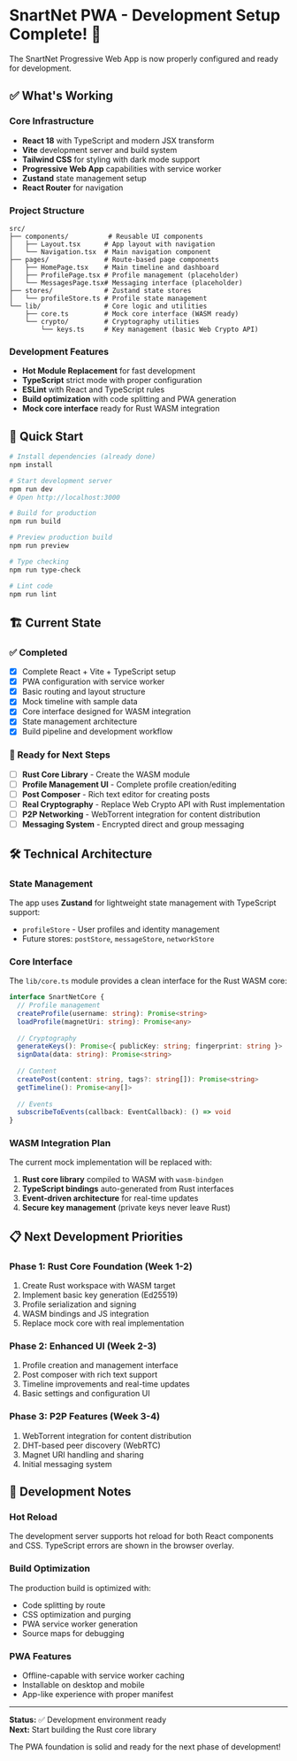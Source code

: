 # SnartNet PWA - Development Setup Complete! 🎉

The SnartNet Progressive Web App is now properly configured and ready for development.

## ✅ What's Working

### Core Infrastructure
- **React 18** with TypeScript and modern JSX transform
- **Vite** development server and build system
- **Tailwind CSS** for styling with dark mode support
- **Progressive Web App** capabilities with service worker
- **Zustand** state management setup
- **React Router** for navigation

### Project Structure
```
src/
├── components/          # Reusable UI components
│   ├── Layout.tsx      # App layout with navigation
│   └── Navigation.tsx  # Main navigation component
├── pages/              # Route-based page components  
│   ├── HomePage.tsx    # Main timeline and dashboard
│   ├── ProfilePage.tsx # Profile management (placeholder)
│   └── MessagesPage.tsx# Messaging interface (placeholder)
├── stores/             # Zustand state stores
│   └── profileStore.ts # Profile state management
└── lib/                # Core logic and utilities
    ├── core.ts         # Mock core interface (WASM ready)
    └── crypto/         # Cryptography utilities
        └── keys.ts     # Key management (basic Web Crypto API)
```

### Development Features
- **Hot Module Replacement** for fast development
- **TypeScript** strict mode with proper configuration
- **ESLint** with React and TypeScript rules
- **Build optimization** with code splitting and PWA generation
- **Mock core interface** ready for Rust WASM integration

## 🚀 Quick Start

```bash
# Install dependencies (already done)
npm install

# Start development server
npm run dev
# Open http://localhost:3000

# Build for production
npm run build

# Preview production build
npm run preview

# Type checking
npm run type-check

# Lint code
npm run lint
```

## 🏗️ Current State

### ✅ Completed
- [x] Complete React + Vite + TypeScript setup
- [x] PWA configuration with service worker
- [x] Basic routing and layout structure  
- [x] Mock timeline with sample data
- [x] Core interface designed for WASM integration
- [x] State management architecture
- [x] Build pipeline and development workflow

### 🔄 Ready for Next Steps
- [ ] **Rust Core Library** - Create the WASM module
- [ ] **Profile Management UI** - Complete profile creation/editing
- [ ] **Post Composer** - Rich text editor for creating posts
- [ ] **Real Cryptography** - Replace Web Crypto API with Rust implementation
- [ ] **P2P Networking** - WebTorrent integration for content distribution
- [ ] **Messaging System** - Encrypted direct and group messaging

## 🛠️ Technical Architecture

### State Management
The app uses **Zustand** for lightweight state management with TypeScript support:

- `profileStore` - User profiles and identity management
- Future stores: `postStore`, `messageStore`, `networkStore`

### Core Interface  
The `lib/core.ts` module provides a clean interface for the Rust WASM core:

```typescript
interface SnartNetCore {
  // Profile management
  createProfile(username: string): Promise<string>
  loadProfile(magnetUri: string): Promise<any>
  
  // Cryptography
  generateKeys(): Promise<{ publicKey: string; fingerprint: string }>
  signData(data: string): Promise<string>
  
  // Content
  createPost(content: string, tags?: string[]): Promise<string>
  getTimeline(): Promise<any[]>
  
  // Events
  subscribeToEvents(callback: EventCallback): () => void
}
```

### WASM Integration Plan
The current mock implementation will be replaced with:
1. **Rust core library** compiled to WASM with `wasm-bindgen`
2. **TypeScript bindings** auto-generated from Rust interfaces  
3. **Event-driven architecture** for real-time updates
4. **Secure key management** (private keys never leave Rust)

## 📋 Next Development Priorities

### Phase 1: Rust Core Foundation (Week 1-2)
1. Create Rust workspace with WASM target
2. Implement basic key generation (Ed25519)
3. Profile serialization and signing
4. WASM bindings and JS integration
5. Replace mock core with real implementation

### Phase 2: Enhanced UI (Week 2-3)  
1. Profile creation and management interface
2. Post composer with rich text support
3. Timeline improvements and real-time updates
4. Basic settings and configuration UI

### Phase 3: P2P Features (Week 3-4)
1. WebTorrent integration for content distribution
2. DHT-based peer discovery (WebRTC)
3. Magnet URI handling and sharing
4. Initial messaging system

## 🔧 Development Notes

### Hot Reload
The development server supports hot reload for both React components and CSS. TypeScript errors are shown in the browser overlay.

### Build Optimization
The production build is optimized with:
- Code splitting by route
- CSS optimization and purging
- PWA service worker generation
- Source maps for debugging

### PWA Features
- Offline-capable with service worker caching
- Installable on desktop and mobile
- App-like experience with proper manifest

---

**Status:** ✅ Development environment ready  
**Next:** Start building the Rust core library

The PWA foundation is solid and ready for the next phase of development!